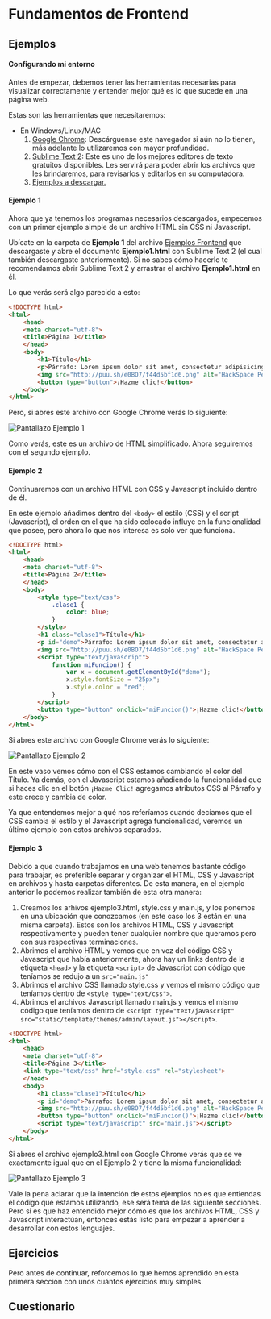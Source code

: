 # Fundamentos de Frontend

## Ejemplos

#### Configurando mi entorno

Antes de empezar, debemos tener las herramientas necesarias para visualizar correctamente y entender mejor qué es lo que sucede en una página web.

Estas son las herramientas que necesitaremos:

* En Windows/Linux/MAC
    1. [Google Chrome](http://www.google.com.pe/chrome/browser/desktop/index.html): Descárguense este navegador si aún no lo tienen, más adelante lo utilizaremos con mayor profundidad.
    2. [Sublime Text 2](http://www.sublimetext.com/2): Este es uno de los mejores editores de texto gratuitos disponibles. Les servirá para poder abrir los archivos que les brindaremos, para revisarlos y editarlos en su computadora.
    3. [Ejemplos a descargar.](http://www.hackspace.la/ejemplosfront)


#### Ejemplo 1

Ahora que ya tenemos los programas necesarios descargados, empecemos con un primer ejemplo simple de un archivo HTML sin CSS ni Javascript.

Ubícate en la carpeta de **Ejemplo 1** del archivo [Ejemplos Frontend](http://www.hackspace.la/ejemplosfront) que descargaste y abre el documento **Ejemplo1.html** con Sublime Text 2 (el cual también descargaste anteriormente). Si no sabes cómo hacerlo te recomendamos abrir Sublime Text 2 y arrastrar el archivo **Ejemplo1.html** en él.

Lo que verás será algo parecido a esto:

```html
<!DOCTYPE html>
<html>
    <head>
    <meta charset="utf-8">
    <title>Página 1</title>
    </head>
    <body>
        <h1>Título</h1>
        <p>Párrafo: Lorem ipsum dolor sit amet, consectetur adipisicing elit. Laborum sequi optio ullam ad nihil dolores eum, officiis assumenda delectus ea.</p>
        <img src="http://puu.sh/e0BO7/f44d5bf1d6.png" alt="HackSpace Perú">
        <button type="button">¡Hazme clic!</button>
    </body>
</html>
```

Pero, si abres este archivo con Google Chrome verás lo siguiente:

![Pantallazo Ejemplo 1](http://puu.sh/e32Ot/a9a3c0e10d.png)

Como verás, este es un archivo de HTML simplificado. Ahora seguiremos con el segundo ejemplo.


#### Ejemplo 2

Continuaremos con un archivo HTML con CSS y Javascript incluido dentro de él.

En este ejemplo añadimos dentro del ``<body>`` el estilo (CSS) y el script (Javascript), el orden en el que ha sido colocado influye en la funcionalidad que posee, pero ahora lo que nos interesa es solo ver que funciona.

```html
<!DOCTYPE html>
<html>
    <head>
    <meta charset="utf-8">
    <title>Página 2</title>
    </head>
    <body>
        <style type="text/css">
            .clase1 {
                color: blue;
            }
        </style>
        <h1 class="clase1">Título</h1>
        <p id="demo">Párrafo: Lorem ipsum dolor sit amet, consectetur adipisicing elit. Laborum sequi optio ullam ad nihil dolores eum, officiis assumenda delectus ea.</p>
        <img src="http://puu.sh/e0BO7/f44d5bf1d6.png" alt="HackSpace Perú">
        <script type="text/javascript">
            function miFuncion() {
                var x = document.getElementById("demo");
                x.style.fontSize = "25px";           
                x.style.color = "red"; 
            }
        </script>
        <button type="button" onclick="miFuncion()">¡Hazme clic!</button>
    </body>
</html>
```

Si abres este archivo con Google Chrome verás lo siguiente:

![Pantallazo Ejemplo 2](http://puu.sh/e34mZ/057a80a65b.png)

En este vaso vemos cómo con el CSS estamos cambiando el color del Título. Ya demás, con el Javascript estamos añadiendo la funcionalidad que si haces clic en el botón ``¡Hazme Clic!`` agregamos atributos CSS al Párrafo y este crece y cambia de color.

Ya que entendemos mejor a qué nos referíamos cuando decíamos que el CSS cambia el estilo y el Javascript agrega funcionalidad, veremos un último ejemplo con estos archivos separados.


#### Ejemplo 3

Debido a que cuando trabajamos en una web tenemos bastante código para trabajar, es preferible separar y organizar el HTML, CSS y Javascript en archivos y hasta carpetas diferentes. De esta manera, en el ejemplo anterior lo podemos realizar también de esta otra manera:

1. Creamos los arhivos ejemplo3.html, style.css y main.js, y los ponemos en una ubicación que conozcamos (en este caso los 3 están en una misma carpeta). Estos son los archivos HTML, CSS y Javascript respectivamente y pueden tener cualquier nombre que queramos pero con sus respectivas terminaciones.
2. Abrimos el archivo HTML y vemos que en vez del código CSS y Javascript que había anteriormente, ahora hay un links dentro de la etiqueta ``<head>`` y la etiqueta ``<script>`` de Javascript con código que teníamos se redujo a un ``src="main.js"``
3. Abrimos el archivo CSS llamado style.css y vemos el mismo código que teníamos dentro de ``<style type="text/css">``.
4. Abrimos el archivos Javascript llamado main.js y vemos el mismo código que teníamos dentro de ``<script type="text/javascript" src="static/template/themes/admin/layout.js"></script>``.

```html
<!DOCTYPE html>
<html>
    <head>
    <meta charset="utf-8">
    <title>Página 3</title>
    <link type="text/css" href="style.css" rel="stylesheet">
    </head>
    <body>
        <h1 class="clase1">Título</h1>
        <p id="demo">Párrafo: Lorem ipsum dolor sit amet, consectetur adipisicing elit. Laborum sequi optio ullam ad nihil dolores eum, officiis assumenda delectus ea.</p>
        <img src="http://puu.sh/e0BO7/f44d5bf1d6.png" alt="HackSpace Perú">
        <button type="button" onclick="miFuncion()">¡Hazme clic!</button>
        <script type="text/javascript" src="main.js"></script>
    </body>
</html>
```

Si abres el archivo ejemplo3.html con Google Chrome verás que se ve exactamente igual que en el Ejemplo 2 y tiene la misma funcionalidad:

![Pantallazo Ejemplo 3](http://puu.sh/e34mZ/057a80a65b.png)

Vale la pena aclarar que la intención de estos ejemplos no es que entiendas el código que estamos utilizando, ese será tema de las siguiente secciones. Pero si es que haz entendido mejor cómo es que los archivos HTML, CSS y Javascript interactúan, entonces estás listo para empezar a aprender a desarrollar con estos lenguajes.


## Ejercicios

Pero antes de continuar, reforcemos lo que hemos aprendido en esta primera sección con unos cuántos ejercicios muy simples.




## Cuestionario
